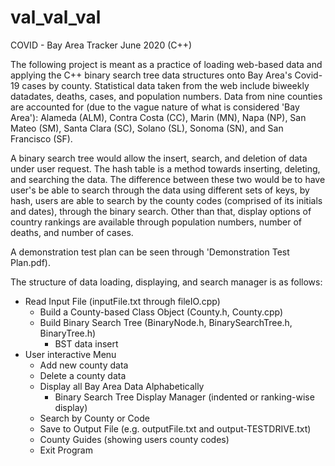 # val_val_val
COVID - Bay Area Tracker June 2020 (C++)

The following project is meant as a practice of loading web-based data and applying the C++
binary search tree data structures onto Bay Area's Covid-19 cases by county. Statistical 
data taken from the web include biweekly datadates, deaths, cases, and population numbers. Data from
nine counties are accounted for (due to the vague nature of what is considered 'Bay Area'):
Alameda (ALM), Contra Costa (CC), Marin (MN), Napa (NP), San Mateo (SM), Santa Clara (SC), 
Solano (SL), Sonoma (SN), and San Francisco (SF).

A binary search tree would allow the insert, search, and deletion of data under user request.
The hash table is a method towards inserting, deleting, and searching the data. The difference between
these two would be to have user's be able to search through the data using different sets of keys,
by hash, users are able to search by the county codes (comprised of its initials and dates),
through the binary search. Other than that, display options of country rankings
are available through population numbers, number of deaths, and number of cases.

A demonstration test plan can be seen through 'Demonstration Test Plan.pdf).

The structure of data loading, displaying, and search manager is as follows:
- Read Input File (inputFile.txt through fileIO.cpp)
    - Build a County-based Class Object (County.h, County.cpp)
    - Build Binary Search Tree (BinaryNode.h, BinarySearchTree.h, BinaryTree.h)
        - BST data insert
- User interactive Menu
  - Add new county data
  - Delete a county data
  - Display all Bay Area Data Alphabetically
    - Binary Search Tree Display Manager (indented or ranking-wise display)
  - Search by County or Code
  - Save to Output File (e.g. outputFile.txt and output-TESTDRIVE.txt)
  - County Guides (showing users county codes)
  - Exit Program

